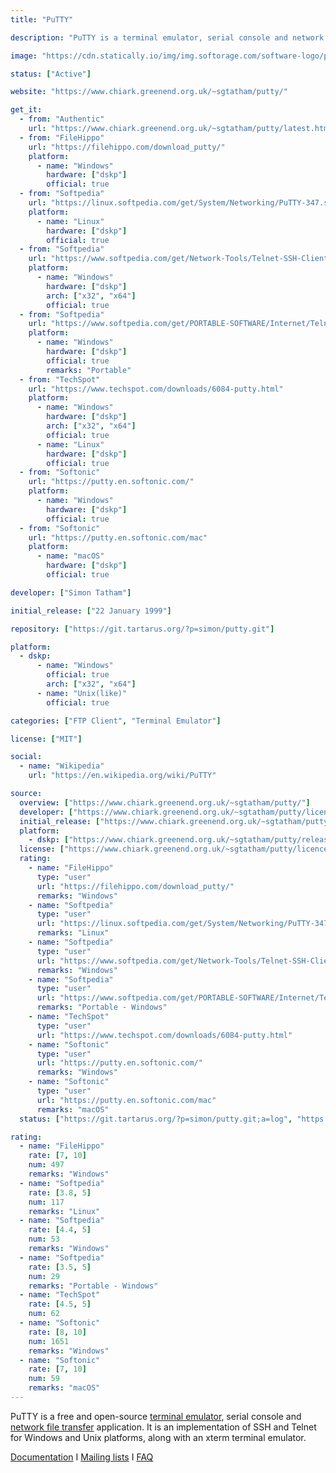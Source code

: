 ```yaml
---
title: "PuTTY"

description: "PuTTY is a terminal emulator, serial console and network file transfer application"

image: "https://cdn.statically.io/img/img.softorage.com/software-logo/putty.png?h=64"

status: ["Active"]

website: "https://www.chiark.greenend.org.uk/~sgtatham/putty/"

get_it:
  - from: "Authentic"
    url: "https://www.chiark.greenend.org.uk/~sgtatham/putty/latest.html"
  - from: "FileHippo"
    url: "https://filehippo.com/download_putty/"
    platform:
      - name: "Windows"
        hardware: ["dskp"]
        official: true
  - from: "Softpedia"
    url: "https://linux.softpedia.com/get/System/Networking/PuTTY-347.shtml"
    platform:
      - name: "Linux"
        hardware: ["dskp"]
        official: true
  - from: "Softpedia"
    url: "https://www.softpedia.com/get/Network-Tools/Telnet-SSH-Clients/PuTTY.shtml"
    platform:
      - name: "Windows"
        hardware: ["dskp"]
        arch: ["x32", "x64"]
        official: true
  - from: "Softpedia"
    url: "https://www.softpedia.com/get/PORTABLE-SOFTWARE/Internet/Telnet-SSH-Clients/PuTTY-Portable.shtml"
    platform:
      - name: "Windows"
        hardware: ["dskp"]
        official: true
        remarks: "Portable"
  - from: "TechSpot"
    url: "https://www.techspot.com/downloads/6084-putty.html"
    platform:
      - name: "Windows"
        hardware: ["dskp"]
        arch: ["x32", "x64"]
        official: true
      - name: "Linux"
        hardware: ["dskp"]
        official: true
  - from: "Softonic"
    url: "https://putty.en.softonic.com/"
    platform:
      - name: "Windows"
        hardware: ["dskp"]
        official: true
  - from: "Softonic"
    url: "https://putty.en.softonic.com/mac"
    platform:
      - name: "macOS"
        hardware: ["dskp"]
        official: true

developer: ["Simon Tatham"]

initial_release: ["22 January 1999"]

repository: ["https://git.tartarus.org/?p=simon/putty.git"]

platform:
  - dskp:
      - name: "Windows"
        official: true
        arch: ["x32", "x64"]
      - name: "Unix(like)"
        official: true

categories: ["FTP Client", "Terminal Emulator"]

license: ["MIT"]

social:
  - name: "Wikipedia"
    url: "https://en.wikipedia.org/wiki/PuTTY"

source:
  overview: ["https://www.chiark.greenend.org.uk/~sgtatham/putty/"]
  developer: ["https://www.chiark.greenend.org.uk/~sgtatham/putty/licence.html"]
  initial_release: ["https://www.chiark.greenend.org.uk/~sgtatham/putty/changes.html"]
  platform:
    - dskp: ["https://www.chiark.greenend.org.uk/~sgtatham/putty/releases/0.74.html", "https://www.chiark.greenend.org.uk/~sgtatham/putty/latest.html"]
  license: ["https://www.chiark.greenend.org.uk/~sgtatham/putty/licence.html"]
  rating:
    - name: "FileHippo"
      type: "user"
      url: "https://filehippo.com/download_putty/"
      remarks: "Windows"
    - name: "Softpedia"
      type: "user"
      url: "https://linux.softpedia.com/get/System/Networking/PuTTY-347.shtml"
      remarks: "Linux"
    - name: "Softpedia"
      type: "user"
      url: "https://www.softpedia.com/get/Network-Tools/Telnet-SSH-Clients/PuTTY.shtml"
      remarks: "Windows"
    - name: "Softpedia"
      type: "user"
      url: "https://www.softpedia.com/get/PORTABLE-SOFTWARE/Internet/Telnet-SSH-Clients/PuTTY-Portable.shtml"
      remarks: "Portable - Windows"
    - name: "TechSpot"
      type: "user"
      url: "https://www.techspot.com/downloads/6084-putty.html"
    - name: "Softonic"
      type: "user"
      url: "https://putty.en.softonic.com/"
      remarks: "Windows"
    - name: "Softonic"
      type: "user"
      url: "https://putty.en.softonic.com/mac"
      remarks: "macOS"
  status: ["https://git.tartarus.org/?p=simon/putty.git;a=log", "https://git.tartarus.org/?p=simon/putty.git;a=shortlog", "https://www.chiark.greenend.org.uk/~sgtatham/putty/changes.html"]

rating:
  - name: "FileHippo"
    rate: [7, 10]
    num: 497
    remarks: "Windows"
  - name: "Softpedia"
    rate: [3.8, 5]
    num: 117
    remarks: "Linux"
  - name: "Softpedia"
    rate: [4.4, 5]
    num: 53
    remarks: "Windows"
  - name: "Softpedia"
    rate: [3.5, 5]
    num: 29
    remarks: "Portable - Windows"
  - name: "TechSpot"
    rate: [4.5, 5]
    num: 62
  - name: "Softonic"
    rate: [8, 10]
    num: 1651
    remarks: "Windows"
  - name: "Softonic"
    rate: [7, 10]
    num: 59
    remarks: "macOS"
---
```

  PuTTY is a free and open-source [terminal emulator](/categories/terminal-emulator/), serial console and [network file transfer](/categories/ftp-client/) application. It is an implementation of SSH and Telnet for Windows and Unix platforms, along with an xterm terminal emulator.
  
  [Documentation](https://www.chiark.greenend.org.uk/~sgtatham/putty/docs.html)  I  [Mailing lists](https://lists.tartarus.org/mailman/listinfo/putty-announce)  I  [FAQ](https://www.chiark.greenend.org.uk/~sgtatham/putty/faq.html)
